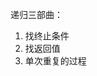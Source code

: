 <!--
 * @Author: your name
 * @Date: 2020-08-29 11:22:56
 * @LastEditTime: 2020-08-29 11:23:35
 * @LastEditors: your name
 * @Description: In User Settings Edit
 * @FilePath: \LeetCode\LeetCode\递归\递归.md
-->
递归三部曲：
1. 找终止条件
2. 找返回值
3. 单次重复的过程